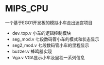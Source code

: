 # MIPS_CPU
一个基于EGO1开发板的模拟小车走出迷宫项目
- dev_top.v
    小车的逻辑控制模块
- seg_mod.v
    七段数码管小车的模式和状态显示
- seg2_mod.v
    七段数码管小车的里程显示
- buzzer.v
    蜂鸣器实现
- Vga.v
    VGA显示小车及里程一系列信息
